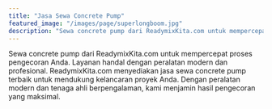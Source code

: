```yaml
---
title: "Jasa Sewa Concrete Pump"
featured_image: "/images/page/superlongboom.jpg"
description: "Sewa concrete pump dari ReadymixKita.com untuk mempercepat proses pengecoran Anda. Layanan handal dengan peralatan modern dan profesional."
---
```


Sewa concrete pump dari ReadymixKita.com untuk mempercepat proses pengecoran Anda. Layanan handal dengan peralatan modern dan profesional. ReadymixKita.com menyediakan jasa sewa concrete pump terbaik untuk mendukung kelancaran proyek Anda. Dengan peralatan modern dan tenaga ahli berpengalaman, kami menjamin hasil pengecoran yang maksimal.